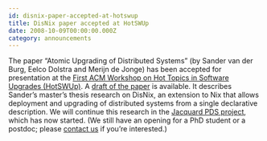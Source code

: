 ```yaml
---
id: disnix-paper-accepted-at-hotswup
title: DisNix paper accepted at HotSWUp 
date: 2008-10-09T00:00:00.000Z
category: announcements
---
```

The paper “Atomic Upgrading of Distributed Systems” (by Sander van der Burg, Eelco Dolstra and Merijn de Jonge) has been accepted for presentation at the [First ACM Workshop on Hot Topics in Software Upgrades (HotSWUp)](https://web.archive.org/web/20090525100630/http://www.hotswup.org/). A [draft of the paper](https://edolstra.github.io/pubs/atomic-hotswup2008-submitted.pdf) is available. It describes Sander’s master’s thesis research on DisNix, an extension to Nix that allows deployment and upgrading of distributed systems from a single declarative description. We will continue this research in the [Jacquard PDS project](http://swerl.tudelft.nl/bin/view/Main/PDS), which has now started. (We still have an opening for a PhD student or a postdoc; please [contact us](mailto:visser@acm.org) if you’re interested.)
